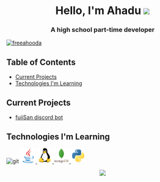 <h1 align="center">Hello, I'm Ahadu <img src="https://media.giphy.com/media/hvRJCLFzcasrR4ia7z/giphy.gif" width="30px">
<h3 align="center">A high school part-time developer</h3>

<p align="left"> <a href="https://twitter.com/freeahooda" target="blank"><img src="https://img.shields.io/twitter/follow/freeahooda?logo=twitter&style=for-the-badge" alt="freeahooda" /></a> </p>


## Table of Contents
* [Current Projects](#current-projects)
* [Technologies I'm Learning](#learning-tech)

## <a name="current-projects"></a>Current Projects
* [fujiSan discord bot](https://github.com/ahoodatheguy/fujisan)

## <a name="learning-tech"></a> Technologies I'm Learning

<img src="https://www.vectorlogo.zone/logos/git-scm/git-scm-icon.svg" alt="git" width="40" height="40"/> </a> <a href="https://www.java.com" target="_blank"> <img src="https://raw.githubusercontent.com/devicons/devicon/master/icons/java/java-original.svg" alt="java" width="40" height="40"/> </a> <a href="https://www.linux.org/" target="_blank"> <img src="https://raw.githubusercontent.com/devicons/devicon/master/icons/linux/linux-original.svg" alt="linux" width="40" height="40"/> </a> <a href="https://www.mongodb.com/" target="_blank"> <img src="https://raw.githubusercontent.com/devicons/devicon/master/icons/mongodb/mongodb-original-wordmark.svg" alt="mongodb" width="40" height="40"/> </a> <a href="https://www.python.org" target="_blank"> <img src="https://raw.githubusercontent.com/devicons/devicon/master/icons/python/python-original.svg" alt="python" width="40" height="40"/> </a> </p>

<p align="center"> <img src="https://github-readme-stats.vercel.app/api?username=ahoodatheguy&show_icons=true&theme=algolia&hide_border=true" />

